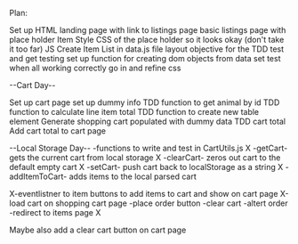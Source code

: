 Plan:

Set up HTML 
landing page with link to listings page 
basic listings page with place holder Item
Style CSS of the place holder so it looks okay (don't take it too far)
JS
Create Item List in data.js file
layout objective for the TDD test and get testing
set up function for creating dom objects from data set 
test
when all working correctly go in and refine css 


--Cart Day--

Set up cart page 
set up dummy info
TDD function to get animal by id
TDD function to calculate line item total 
TDD function to create new table element 
Generate shopping cart populated with dummy data
TDD cart total 
Add cart total to cart page 

--Local Storage Day--
-functions to write and test  in CartUtils.js
X    -getCart- gets the current cart from local storage 
X    -clearCart- zeros out cart to the default empty cart 
X    -setCart- push cart back to localStorage as a string 
X    -addItemToCart- adds items to the local parsed cart 

X-eventlistner to item buttons to add items to cart and show on cart page
X-load cart on shopping cart page 
-place order button
    -clear cart
    -altert order
    -redirect to items page X

Maybe also add a clear cart button on cart page 

